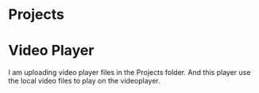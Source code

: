 # Projects
# Video Player
 I am uploading video player files in the Projects folder.
 And this player use the local video files to play on the videoplayer.
